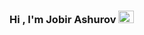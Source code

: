### Hi , I'm  Jobir  Ashurov <img src="https://media0.giphy.com/media/w1OBpBd7kJqHrJnJ13/giphy.gif?cid=ecf05e47zc0jyo7jlnf7tb2oif0sytwgf6iy1ez45tj6qkx4&rid=giphy.gif&ct=s" width="25" height="20" >
